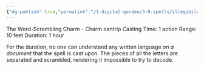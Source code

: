 ```yaml
---
{"dg-publish":true,"permalink":"/1-digital-garden/3-0-spells/illegibilus/"}
---
```


The Word-Scrambling Charm - Charm cantrip 
Casting Time: 1 action 
Range: 10 feet 
Duration: 1 hour 

For the duration, no one can understand any written language *on a document* that the spell is cast upon. The pieces of all the letters are separated and scrambled, rendering it impossible to try to decode.